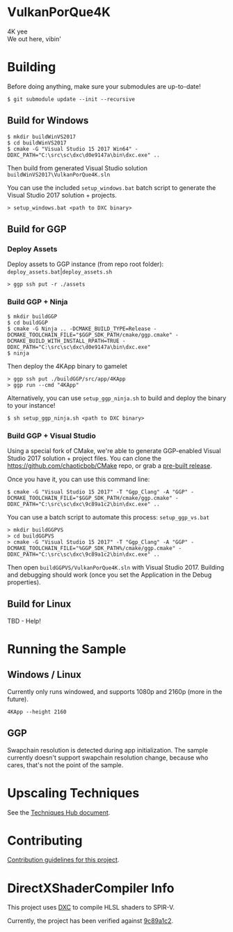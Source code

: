 # VulkanPorQue4K
4K yee  
We out here, vibin'

# Building

Before doing anything, make sure your submodules are up-to-date!
```
$ git submodule update --init --recursive
```

## Build for Windows

```
$ mkdir buildWinVS2017
$ cd buildWinVS2017
$ cmake -G "Visual Studio 15 2017 Win64" -DDXC_PATH="C:\src\sc\dxc\d0e9147a\bin\dxc.exe" ..
```

Then build from generated Visual Studio solution `buildWinVS2017\VulkanPorQue4K.sln`

You can use the included `setup_windows.bat` batch script to generate the Visual Studio 2017 solution + projects.
```
> setup_windows.bat <path to DXC binary>
```

## Build for GGP

### Deploy Assets

Deploy assets to GGP instance (from repo root folder):  
`deploy_assets.bat`|`deploy_assets.sh`
```
> ggp ssh put -r ./assets
```

### Build GGP + Ninja

```
$ mkdir buildGGP
$ cd buildGGP
$ cmake -G Ninja .. -DCMAKE_BUILD_TYPE=Release -DCMAKE_TOOLCHAIN_FILE="$GGP_SDK_PATH/cmake/ggp.cmake" -DCMAKE_BUILD_WITH_INSTALL_RPATH=TRUE -DDXC_PATH="C:\src\sc\dxc\d0e9147a\bin\dxc.exe"
$ ninja
```

Then deploy the 4KApp binary to gamelet
```
> ggp ssh put ./buildGGP/src/app/4KApp
> ggp run --cmd "4KApp"
```

Alternatively, you can use `setup_ggp_ninja.sh` to build and deploy the binary to your instance!
```
$ sh setup_ggp_ninja.sh <path to DXC binary>
```

### Build GGP + Visual Studio
Using a special fork of CMake, we're able to generate GGP-enabled Visual Studio 2017 solution + project files.
You can clone the https://github.com/chaoticbob/CMake repo, or grab a [pre-built release](https://github.com/chaoticbob/CMake/releases/tag/cmake-ggp-6115824).

Once you have it, you can use this command line:
```
$ cmake -G "Visual Studio 15 2017" -T "Ggp_Clang" -A "GGP" -DCMAKE_TOOLCHAIN_FILE="$GGP_SDK_PATH/cmake/ggp.cmake" -DDXC_PATH="C:\src\sc\dxc\9c89a1c2\bin\dxc.exe" ..
```
You can use a batch script to automate this process:
`setup_ggp_vs.bat`
```
> mkdir buildGGPVS
> cd buildGGPVS
> cmake -G "Visual Studio 15 2017" -T "Ggp_Clang" -A "GGP" -DCMAKE_TOOLCHAIN_FILE="%GGP_SDK_PATH%/cmake/ggp.cmake" -DDXC_PATH="C:\src\sc\dxc\9c89a1c2\bin\dxc.exe" ..
```

Then open `buildGGPVS/VulkanPorQue4K.sln` with Visual Studio 2017. Building and debugging should work (once you set the Application in the Debug properties).

## Build for Linux
TBD - Help!

# Running the Sample

## Windows / Linux
Currently only runs windowed, and supports 1080p and 2160p (more in the future).
```
4KApp --height 2160
```

## GGP
Swapchain resolution is detected during app initialization.
The sample currently doesn't support swapchain resolution change, because who cares, that's not the point of the sample.

# Upscaling Techniques
See the [Techniques Hub document](docs/TECHNIQUES.md).

# Contributing
[Contribution guidelines for this project](docs/CONTRIBUTING.md).

# DirectXShaderCompiler Info
This project uses [DXC](https://github.com/microsoft/DirectXShaderCompiler) to compile HLSL shaders to SPIR-V.

Currently, the project has been verified against [9c89a1c2](https://github.com/microsoft/DirectXShaderCompiler/commit/9c89a1c2c6baa76dabc154f126408973848b0069).
